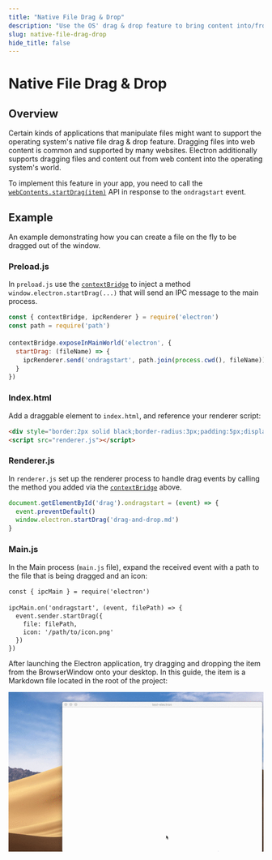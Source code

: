 ```yaml
---
title: "Native File Drag & Drop"
description: "Use the OS' drag & drop feature to bring content into/from your application."
slug: native-file-drag-drop
hide_title: false
---
```


# Native File Drag & Drop

## Overview

Certain kinds of applications that manipulate files might want to support
the operating system's native file drag & drop feature. Dragging files into
web content is common and supported by many websites. Electron additionally
supports dragging files and content out from web content into the operating
system's world.

To implement this feature in your app, you need to call the
[`webContents.startDrag(item)`](../api/web-contents.md#contentsstartdragitem)
API in response to the `ondragstart` event.

## Example

An example demonstrating how you can create a file on the fly to be dragged out of the window.

### Preload.js

In `preload.js` use the [`contextBridge`] to inject a method `window.electron.startDrag(...)` that will send an IPC message to the main process.

```js
const { contextBridge, ipcRenderer } = require('electron')
const path = require('path')

contextBridge.exposeInMainWorld('electron', {
  startDrag: (fileName) => {
    ipcRenderer.send('ondragstart', path.join(process.cwd(), fileName))
  }
})
```

### Index.html

Add a draggable element to `index.html`, and reference your renderer script:

```html
<div style="border:2px solid black;border-radius:3px;padding:5px;display:inline-block" draggable="true" id="drag">Drag me</div>
<script src="renderer.js"></script>
```

### Renderer.js

In `renderer.js` set up the renderer process to handle drag events by calling the method you added via the [`contextBridge`] above.

```javascript
document.getElementById('drag').ondragstart = (event) => {
  event.preventDefault()
  window.electron.startDrag('drag-and-drop.md')
}
```

### Main.js

In the Main process (`main.js` file), expand the received event with a path to the file that is
being dragged and an icon:

```fiddle docs/latest/fiddles/features/drag-and-drop
const { ipcMain } = require('electron')

ipcMain.on('ondragstart', (event, filePath) => {
  event.sender.startDrag({
    file: filePath,
    icon: '/path/to/icon.png'
  })
})
```

After launching the Electron application, try dragging and dropping
the item from the BrowserWindow onto your desktop. In this guide,
the item is a Markdown file located in the root of the project:

![Drag and drop](../images/drag-and-drop.gif)

[`contextBridge`]: ../api/context-bridge.md
